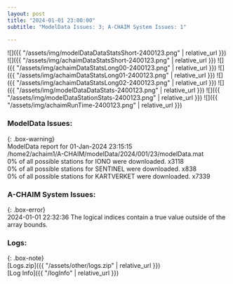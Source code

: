 ```yaml
---
layout: post
title: "2024-01-01 23:00:00"
subtitle: "ModelData Issues: 3; A-CHAIM System Issues: 1"

---
```


![]({{ "/assets/img/modelDataDataStatsShort-2400123.png" | relative_url }})
![]({{ "/assets/img/achaimDataStatsShort-2400123.png" | relative_url }})
![]({{ "/assets/img/achaimDataStatsLong00-2400123.png" | relative_url }})
![]({{ "/assets/img/achaimDataStatsLong01-2400123.png" | relative_url }})
![]({{ "/assets/img/achaimDataStatsLong02-2400123.png" | relative_url }})
![]({{ "/assets/img/modelDataDataStats-2400123.png" | relative_url }})
![]({{ "/assets/img/modelDataStationStats-2400123.png" | relative_url }})
![]({{ "/assets/img/achaimRunTime-2400123.png" | relative_url }})


### ModelData Issues:  
  
{: .box-warning}  
 ModelData report for 01-Jan-2024 23:15:15   
 /home2/achaim1/A-CHAIM/modelData/2024/001/23/modelData.mat   
 0% of all possible stations for IONO were downloaded. x3118   
 0% of all possible stations for SENTINEL were downloaded. x838   
 0% of all possible stations for KARTVERKET were downloaded. x7339   
  
### A-CHAIM System Issues:  
  
{: .box-error}  
2024-01-01 22:32:36 The logical indices contain a true value outside of the array bounds.  

### Logs:  
  
{: .box-note}  
[Logs.zip]({{ "/assets/other/logs.zip" | relative_url }})  
[Log Info]({{ "/logInfo" | relative_url }})  
